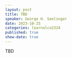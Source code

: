 ```yaml
---
layout: post
title: TBD
speaker: George H. Seelinger
date: 2023-10-25
categories: learnalco2324
published: true
show-date: true
---
```

TBD